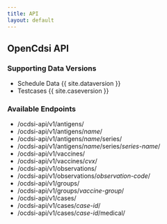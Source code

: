 ```yaml
---
title: API
layout: default
---
```


## OpenCdsi API

### Supporting Data Versions

- Schedule Data {{ site.dataversion }}
- Testcases {{ site.caseversion }}

### Available Endpoints

- /ocdsi-api/v1/antigens/
- /ocdsi-api/v1/antigens/*name*/
- /ocdsi-api/v1/antigens/*name*/series/
- /ocdsi-api/v1/antigens/*name*/series/*series-name*/
- /ocdsi-api/v1/vaccines/
- /ocdsi-api/v1/vaccines/*cvx*/
- /ocdsi-api/v1/observations/
- /ocdsi-api/v1/observations/*observation-code*/
- /ocdsi-api/v1/groups/
- /ocdsi-api/v1/groups/*vaccine-group*/
- /ocdsi-api/v1/cases/
- /ocdsi-api/v1/cases/*case-id*/
- /ocdsi-api/v1/cases/*case-id*/medical/
